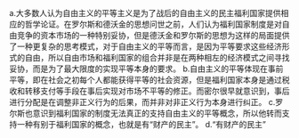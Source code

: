 a.大多数人认为自由主义的平等主义是为了战后的自由主义的民主福利国家提供相应的哲学论证。在罗尔斯和德沃金的思想问世之前，人们认为福利国家制度是对自由竞争的资本市场的一种特别妥协，但是德沃金和罗尔斯的思想为这样的局面提供了一种更复杂的思考模式，对于自由主义的平等而言，是因为平等要求这些经济形式的自由，所以自由市场和福利国家的组合并非是在两种相左的经济模式之间寻找妥协，而是为了最大限度的实现平等本身的要求。
b.自由主义的平等体现在事前平等，即在社会之初每个人都能获得平等的社会资源，但是福利国家本身是通过税收和转移支付等手段在事后实现对市场不平等的修正。而密尔很早就意识到，事后进行分配是在调整非正义行为的后果，而并非对非正义行为本身进行纠正。
c.罗尔斯也意识到福利国家的制度无法真正的支持自由主义的平等概念，所以他转而支持一种有别于福利国家的概念，也就是有“财产的民主”。
d.“有财产的民主”

